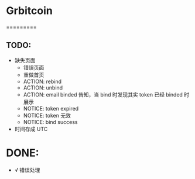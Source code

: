 # Grbitcoin
=========

## TODO:

- 缺失页面
  - 错误页面
  - 重做首页
  - ACTION: rebind
  - ACTION: unbind
  - ACTION: email binded 告知，当 bind 时发现其实 token 已经 binded 时展示
  - NOTICE: token expired
  - NOTICE: token 无效
  - NOTICE: bind success
- 时间存成 UTC

# DONE:

- √ 错误处理

